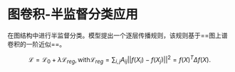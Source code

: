 <!--
 * @Author: your name
 * @Date: 2020-06-05 08:35:10
 * @LastEditTime: 2020-06-05 11:38:37
 * @LastEditors: Please set LastEditors
 * @Description: In User Settings Edit
 * @FilePath: \Markdown NoteBook\200 研一 春\300 论文阅读笔记\2020.06\SEMI-SUPERVISED CLASSIFICATION WITH GRAPH CONVOLUTIONAL NETWORKS.md
--> 
# 图卷积-半监督分类应用

在图结构中进行半监督分类。模型提出一个逐层传播规则，该规则基于==图上谱卷积的一阶近似==。

$$\mathcal{L} = \mathcal{L}_0 + \lambda\mathcal{L}_{reg}, \text{with} \mathcal{L}_{reg}=\sum_{i,j}A_{ij}||f(X_i)-f(X_j)||^2=f(X)^T\Delta f(X). \tag{1}$$

